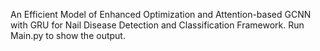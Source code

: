 An Efficient Model of Enhanced Optimization and Attention-based GCNN with GRU for Nail Disease Detection and Classification Framework.
Run Main.py to show the output.
